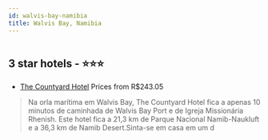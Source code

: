 ```yaml
---
id: walvis-bay-namibia
title: Walvis Bay, Namibia
---
```


<center><img src="https://i.travelapi.com/hotels/45000000/44510000/44505700/44505618/fe2031c6_z.jpg" alt="" /></center>


##  3 star hotels - ⭐️⭐️⭐️

-    [The Countyard Hotel](https://www.hurb.com/br/aud/https://www.hurb.com/br/hotels/walvis-bay/the-countyard-hotel-HT-WELS?cmp=18055) Prices from R$243.05
   > Na orla marítima em Walvis Bay, The Countyard Hotel fica a apenas 10 minutos de caminhada de Walvis Bay Port e de Igreja Missionária Rhenish.  Este hotel fica a 21,3 km de Parque Nacional Namib-Naukluft e a 36,3 km de Namib Desert.Sinta-se em casa em um d
